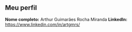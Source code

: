 Meu perfil
-------

**Nome completo:**   Arthur Guimarães Rocha Miranda
**LinkedIn:**    https://www.linkedin.com/in/artgmrs/
